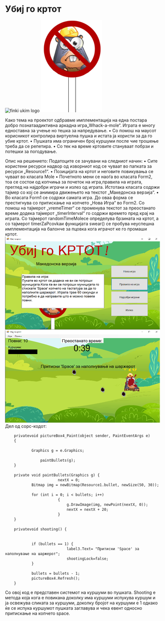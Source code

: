 # Убиј го кртот

![finki ukim logo](http://old.finki.ukim.mk/Style/images/frontEnd/layout/finki-logo-10.jpg)
![](https://raw.githubusercontent.com/MartinTheCreator/UbijGoKrtotProekt/master/resursi/signFinal.png)



Како тема на проектот одбравме имплементација на една постара добро познатаадиктивна аркадна игра„Whack-a-mole“. Играта е многу едноставна за учење но тешка за напредување. 
•	Со помош на маусот корисникот контролира виртуелна пушка и истата ја користи за да го убие кртот. 
•	Пушката има ограничен број куршуми после чие трошење треба да се репетира. 
•	Со тек на време кртовите стануваат побрзи и потешки за погодување.

Опис на решението:
Податоците се зачувани на следниот начин:
•	Сите користени ресурси надвор од изворниот код се чуваат во папката за ресурси „Resource1“.
•	Позицијата на кртот и неговите повикувања се чуваат во класата Mole
•	Почетното мени се наоѓа во класата Form2, тоа се состои од копчиња за почеток на игра,правила на играта, преглед на најдобри играчи и излез од играта. Истотака класата содржи тајмер со кој се анимира движењето на текстот „Македонска верзија“.
•	Во класата Form1 се содржи самата игра. До оваа форма се престигнува со притискање на копчето „Нова Игра“ во Form2. Со помош на тајмерот „vremeTimer“ се променува текстот за преостанато време додека тајмерот „timerInterval“ го содржи времето пред крај на играта. Со тајмерот randomTimeMoleсе определува брзината на кртот, а со тајмерот timerZaPcovkaи функцијата swear() се пробува неуспешна имплементација на балонче за пцовка кога играчот ке го промаши кртот.
![](https://raw.githubusercontent.com/MartinTheCreator/UbijGoKrtotProekt/master/resursi/Screenshot_1.png)
![](https://raw.githubusercontent.com/MartinTheCreator/UbijGoKrtotProekt/master/resursi/Screenshot_3.png)
Дел од сорс-кодот:


        privatevoid pictureBox4_Paint(object sender, PaintEventArgs e)
        {

                Graphics g = e.Graphics;
        
                    paintBullets(g);
        }

        private void paintBullets(Graphics g) {
                            nextX = 0;
                Bitmap img = newBitmap(Resource1.bullet, newSize(50, 30));
                
                for (int i = 0; i < bullets; i++)
                            {
                                g.DrawImage(img, newPoint(nextX, 0));
                                nextX = nextX + 20;
                            }
        }

        privatevoid shooting() {
        
        
                if (bullets == 1) { 
                                label3.Text= "Притисни 'Space' за наполнување на шаржерот";
                                shootingLock=false;
                }
                
                bullets = bullets - 1;
                pictureBox4.Refresh();
        }

Со овој код е представен системот на куршуми во пушката. Shooting е метода која кога е повикана доколку има куршуми испукува куршум и ја освежува сликата за куршуми, доколку бројот на куршуми е 1 одкако ќе се испука куршумот пушката заглавува и чека евент односно притискање на копчето space.
